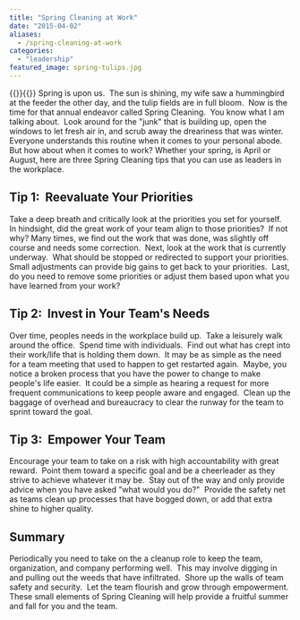 ```yaml
---
title: "Spring Cleaning at Work"
date: "2015-04-02"
aliases:
  - /spring-cleaning-at-work
categories: 
  - "leadership"
featured_image: spring-tulips.jpg
---
```

{{<featuredimage>}}{{</featuredimage>}}
Spring is upon us.  The sun is shining, my wife saw a hummingbird at the feeder the other day, and the tulip fields are in full bloom.  Now is the time for that annual endeavor called Spring Cleaning.  You know what I am talking about.  Look around for the "junk" that is building up, open the windows to let fresh air in, and scrub away the dreariness that was winter.  Everyone understands this routine when it comes to your personal abode.  But how about when it comes to work? Whether your spring, is April or August, here are three Spring Cleaning tips that you can use as leaders in the workplace.

## Tip 1:  Reevaluate Your Priorities

Take a deep breath and critically look at the priorities you set for yourself.  In hindsight, did the great work of your team align to those priorities?  If not why? Many times, we find out the work that was done, was slightly off course and needs some correction.  Next, look at the work that is currently underway.  What should be stopped or redirected to support your priorities.  Small adjustments can provide big gains to get back to your priorities.  Last, do you need to remove some priorities or adjust them based upon what you have learned from your work?

## Tip 2:  Invest in Your Team's Needs

Over time, peoples needs in the workplace build up.  Take a leisurely walk around the office.  Spend time with individuals.  Find out what has crept into their work/life that is holding them down.  It may be as simple as the need for a team meeting that used to happen to get restarted again.  Maybe, you notice a broken process that you have the power to change to make people's life easier.  It could be a simple as hearing a request for more frequent communications to keep people aware and engaged.  Clean up the baggage of overhead and bureaucracy to clear the runway for the team to sprint toward the goal.

## Tip 3:  Empower Your Team

Encourage your team to take on a risk with high accountability with great reward.  Point them toward a specific goal and be a cheerleader as they strive to achieve whatever it may be.  Stay out of the way and only provide advice when you have asked "what would you do?"  Provide the safety net as teams clean up processes that have bogged down, or add that extra shine to higher quality.

## Summary

Periodically you need to take on the a cleanup role to keep the team, organization, and company performing well.  This may involve digging in and pulling out the weeds that have infiltrated.  Shore up the walls of team safety and security.  Let the team flourish and grow through empowerment.  These small elements of Spring Cleaning will help provide a fruitful summer and fall for you and the team.
